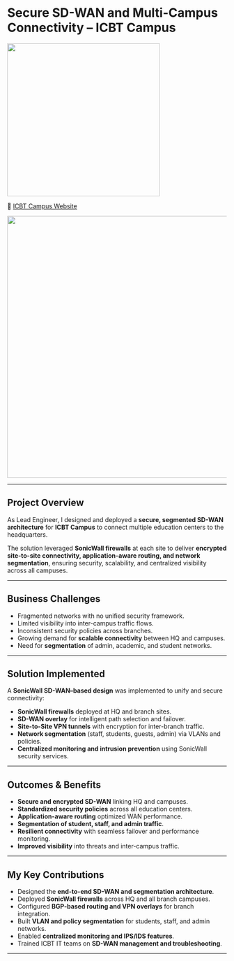 # Secure SD-WAN and Multi-Campus Connectivity – ICBT Campus  
<p>
  <img src="https://img.shields.io/badge/Role-Lead%20Network%20%26%20Security%20Engineer-blue" width="350">
</p>

🔗 [ICBT Campus Website](https://icbt.lk)  

<img src="https://img.shields.io/badge/Sanitized-All%20configs%2C%20IPs%20%26%20diagrams%20are%20sanitized.%20No%20customer%20data%20exposed.-red" width="600">

---

## Project Overview
As Lead Engineer, I designed and deployed a **secure, segmented SD-WAN architecture** for **ICBT Campus** to connect multiple education centers to the headquarters.  

The solution leveraged **SonicWall firewalls** at each site to deliver **encrypted site-to-site connectivity, application-aware routing, and network segmentation**, ensuring security, scalability, and centralized visibility across all campuses.  

---

## Business Challenges
- Fragmented networks with no unified security framework.  
- Limited visibility into inter-campus traffic flows.  
- Inconsistent security policies across branches.  
- Growing demand for **scalable connectivity** between HQ and campuses.  
- Need for **segmentation** of admin, academic, and student networks.  

---

## Solution Implemented
A **SonicWall SD-WAN–based design** was implemented to unify and secure connectivity:  
- **SonicWall firewalls** deployed at HQ and branch sites.  
- **SD-WAN overlay** for intelligent path selection and failover.  
- **Site-to-Site VPN tunnels** with encryption for inter-branch traffic.  
- **Network segmentation** (staff, students, guests, admin) via VLANs and policies.  
- **Centralized monitoring and intrusion prevention** using SonicWall security services.  

---

## Outcomes & Benefits
- **Secure and encrypted SD-WAN** linking HQ and campuses.  
- **Standardized security policies** across all education centers.  
- **Application-aware routing** optimized WAN performance.  
- **Segmentation of student, staff, and admin traffic**.  
- **Resilient connectivity** with seamless failover and performance monitoring.  
- **Improved visibility** into threats and inter-campus traffic.  

---

## My Key Contributions
- Designed the **end-to-end SD-WAN and segmentation architecture**.  
- Deployed **SonicWall firewalls** across HQ and all branch campuses.  
- Configured **BGP-based routing and VPN overlays** for branch integration.  
- Built **VLAN and policy segmentation** for students, staff, and admin networks.  
- Enabled **centralized monitoring and IPS/IDS features**.  
- Trained ICBT IT teams on **SD-WAN management and troubleshooting**.  

---
